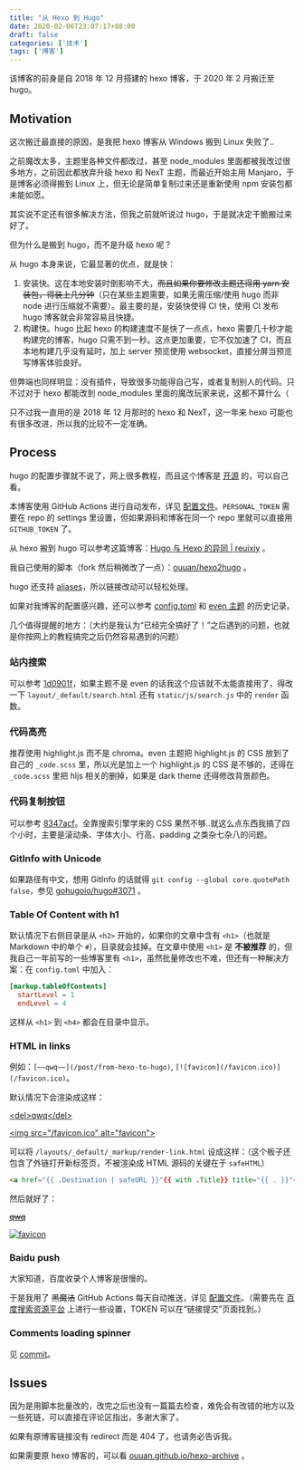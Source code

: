 ```yaml
---
title: "从 Hexo 到 Hugo"
date: 2020-02-06T23:07:17+08:00
draft: false
categories: ['技术']
tags: ['博客']
---
```


该博客的前身是自 2018 年 12 月搭建的 hexo 博客，于 2020 年 2 月搬迁至 hugo。

<!--more-->

## Motivation

这次搬迁最直接的原因，是我把 hexo 博客从 Windows 搬到 Linux 失败了..

之前魔改太多，主题里各种文件都改过，甚至 node_modules 里面都被我改过很多地方，之前因此都放弃升级 hexo 和 NexT 主题，而最近开始主用 Manjaro，于是博客必须得搬到 Linux 上，但无论是简单复制过来还是重新使用 npm 安装包都未能如愿。

其实说不定还有很多解决方法，但我之前就听说过 hugo，于是就决定干脆搬过来好了。

但为什么是搬到 hugo，而不是升级 hexo 呢？

从 hugo 本身来说，它最显著的优点，就是快：

1. 安装快。这在本地安装时倒影响不大，~~而且如果你要修改主题还得用 yarn 安装包，得装上几分钟~~（只在某些主题需要，如果无需压缩/使用 hugo 而非 node 进行压缩就不需要）。最主要的是，安装快使得 CI 快，使用 CI 发布 hugo 博客就会非常容易且快捷。
2. 构建快。hugo 比起 hexo 的构建速度不是快了一点点，hexo 需要几十秒才能构建完的博客，hugo 只需不到一秒。这点更加重要，它不仅加速了 CI，而且本地构建几乎没有延时，加上 server 预览使用 websocket，直接分屏当预览写博客体验良好。

但弊端也同样明显：没有插件，导致很多功能得自己写，或者复制别人的代码。只不过对于 hexo 都能改到 node_modules 里面的魔改玩家来说，这都不算什么（

只不过我一直用的是 2018 年 12 月那时的 hexo 和 NexT，这一年来 hexo 可能也有很多改进，所以我的比较不一定准确。

## Process

hugo 的配置步骤就不说了，网上很多教程，而且这个博客是 [开源](https://github.com/ouuan/hugo-blog) 的，可以自己看。

本博客使用 GitHub Actions 进行自动发布，详见 [配置文件](https://github.com/ouuan/hugo-blog/blob/master/.github/workflows/deploy.yml)。`PERSONAL_TOKEN` 需要在 repo 的 settings 里设置，但如果源码和博客在同一个 repo 里就可以直接用 `GITHUB_TOKEN` 了。

从 hexo 搬到 hugo 可以参考这篇博客：[Hugo 与 Hexo 的异同 | reuixiy](https://io-oi.me/tech/hugo-vs-hexo/) 。

我自己使用的脚本（fork 然后稍微改了一点）：[ouuan/hexo2hugo](https://github.com/ouuan/hexo2hugo) 。

hugo 还支持 [aliases](https://gohugo.io/content-management/urls/#aliases)，所以链接改动可以轻松处理。

如果对我博客的配置感兴趣，还可以参考 [config.toml](https://github.com/ouuan/hugo-blog/commits/master/config.toml) 和 [even 主题](https://github.com/ouuan/hugo-theme-even/commits/) 的历史记录。

几个值得提醒的地方：（大约是我认为“已经完全搞好了！”之后遇到的问题，也就是你按网上的教程搞完之后仍然容易遇到的问题）

### 站内搜索
   
可以参考 [1d0901f](https://github.com/ouuan/hugo-blog/commit/1d0901fca6725480450581bb7bec28e0b2afc4d6)，如果主题不是 even 的话我这个应该就不太能直接用了，得改一下 `layout/_default/search.html` 还有 `static/js/search.js` 中的 `render` 函数。

### 代码高亮
   
推荐使用 highlight.js 而不是 chroma。even 主题把 highlight.js 的 CSS 放到了自己的 `_code.scss` 里，所以光是加上一个 highlight.js 的 CSS 是不够的，还得在 `_code.scss` 里把 hljs 相关的删掉，如果是 dark theme 还得修改背景颜色。

### 代码复制按钮
   
可以参考 [8347acf](https://github.com/ouuan/hugo-theme-even/commit/8347acfe30f386f00dd81c843a879755377cccf5)。全靠搜索引擎学来的 CSS 果然不够..就这么点东西我搞了四个小时，主要是滚动条、字体大小、行高、padding 之类杂七杂八的问题。

### GitInfo with Unicode
   
如果路径有中文，想用 GitInfo 的话就得 `git config --global core.quotePath false`，参见 [gohugoio/hugo#3071](https://github.com/gohugoio/hugo/issues/3071) 。

### Table Of Content with h1
   
默认情况下右侧目录是从 `<h2>` 开始的，如果你的文章中含有 `<h1>`（也就是 Markdown 中的单个 `#`），目录就会挂掉。在文章中使用 `<h1>` 是 **不被推荐** 的，但我自己一年前写的一些博客里有 `<h1>`，虽然批量修改也不难，但还有一种解决方案：在 `config.toml` 中加入：

```toml
[markup.tableOfContents]
  startLevel = 1
  endLevel = 4
```

这样从 `<h1>` 到 `<h4>` 都会在目录中显示。

### HTML in links

例如：`[~~qwq~~](/post/from-hexo-to-hugo)`, `[![favicon](/favicon.ico)](/favicon.ico)`。

默认情况下会渲染成这样：

[\<del\>qwq\</del\>](/post/from-hexo-to-hugo)

[\<img src="/favicon.ico" alt="favicon"\>](/favicon.ico)

可以将 `/layouts/_default/_markup/render-link.html` 设成这样：（这个板子还包含了外链打开新标签页，不被渲染成 HTML 源码的关键在于 `safeHTML`）

```html
<a href="{{ .Destination | safeURL }}"{{ with .Title}} title="{{ . }}"{{ end }}{{ if strings.HasPrefix .Destination "http" }} target="_blank"{{ end }}>{{ safeHTML .Text }}</a>
```

然后就好了：

[<del>qwq</del>](/post/from-hexo-to-hugo)

[![favicon](/favicon.ico)](/favicon.ico)

### Baidu push

大家知道，百度收录个人博客是很慢的。

于是我用了 ~~黑魔法~~ GitHub Actions 每天自动推送，详见 [配置文件](https://github.com/ouuan/hugo-blog/blob/master/.github/workflows/baidu-push.yml)。（需要先在 [百度搜索资源平台](https://ziyuan.baidu.com/) 上进行一些设置，TOKEN 可以在“链接提交”页面找到。）

### Comments loading spinner

见 [commit](https://github.com/ouuan/hugo-theme-even/commit/57d931297c7aa885cea90f5b5b5d6093f95b8a86)。

## Issues

因为是用脚本批量改的，改完之后也没有一篇篇去检查，难免会有改错的地方以及一些死链，可以直接在评论区指出，多谢大家了。

如果有原博客链接没有 redirect 而是 404 了，也请务必告诉我。

如果需要原 hexo 博客的，可以看 [ouuan.github.io/hexo-archive](https://github.com/ouuan/ouuan.github.io/tree/hexo-archive) 。
